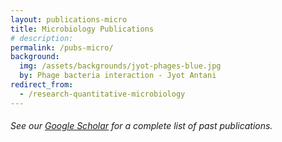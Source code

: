 ```yaml
---
layout: publications-micro
title: Microbiology Publications
# description: 
permalink: /pubs-micro/
background:
  img: /assets/backgrounds/jyot-phages-blue.jpg
  by: Phage bacteria interaction - Jyot Antani
redirect_from:
  - /research-quantitative-microbiology
---
```


###### See our [Google Scholar](https://scholar.google.com/citations?user=k93FQp4AAAAJ&hl=en) for a complete list of past publications.


